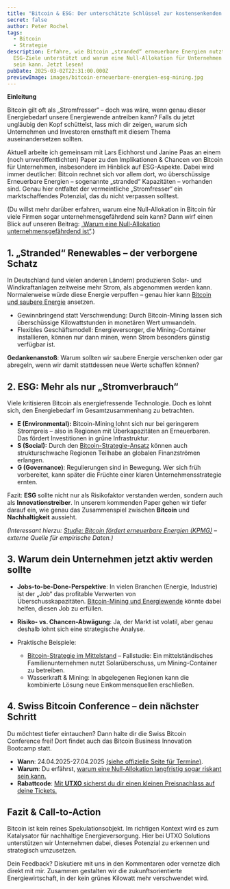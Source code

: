```yaml
---
title: "Bitcoin & ESG: Der unterschätzte Schlüssel zur kostensenkenden Energiewende?"
secret: false
author: Peter Rochel
tags:
  - Bitcoin
  - Strategie
description: Erfahre, wie Bitcoin „stranded“ erneuerbare Energien nutzt,
  ESG-Ziele unterstützt und warum eine Null-Allokation für Unternehmen riskant
  sein kann. Jetzt lesen!
pubDate: 2025-03-02T22:31:00.000Z
previewImage: images/bitcoin-erneuerbare-energien-esg-mining.jpg
---
```

**Einleitung**

Bitcoin gilt oft als „Stromfresser“ – doch was wäre, wenn genau dieser Energiebedarf unsere Energiewende antreiben kann? Falls du jetzt ungläubig den Kopf schüttelst, lass mich dir zeigen, warum sich Unternehmen und Investoren ernsthaft mit diesem Thema auseinandersetzen sollten.

Aktuell arbeite ich gemeinsam mit Lars Eichhorst und Janine Paas an einem (noch unveröffentlichten) Paper zu den Implikationen & Chancen von Bitcoin für Unternehmen, insbesondere im Hinblick auf ESG-Aspekte. Dabei wird immer deutlicher: Bitcoin rechnet sich vor allem dort, wo überschüssige Erneuerbare Energien – sogenannte „stranded“ Kapazitäten – vorhanden sind. Genau hier entfaltet der vermeintliche „Stromfresser“ ein marktschaffendes Potenzial, das du nicht verpassen solltest.

(Du willst mehr darüber erfahren, warum eine Null-Allokation in Bitcoin für viele Firmen sogar unternehmensgefährdend sein kann? Dann wirf einen Blick auf unseren Beitrag: [„Warum eine Null-Allokation unternehmensgefährdend ist“](https://utxo.solutions/blog/warum-eine-null-allokation-unternehmensgefaehrdend-ist-utxo-solutions-auf-den-industry-days-der-swiss-bitcoin-conference).)

## 1. „Stranded“ Renewables – der verborgene Schatz

In Deutschland (und vielen anderen Ländern) produzieren Solar- und Windkraftanlagen zeitweise mehr Strom, als abgenommen werden kann. Normalerweise würde diese Energie verpuffen – genau hier kann [Bitcoin und saubere Energie](https://utxo.solutions/blog/bitcoin-und-saubere-energie) ansetzen.

* Gewinnbringend statt Verschwendung: Durch Bitcoin-Mining lassen sich überschüssige Kilowattstunden in monetären Wert umwandeln.
* Flexibles Geschäftsmodell: Energieversorger, die Mining-Container installieren, können nur dann minen, wenn Strom besonders günstig verfügbar ist.

**Gedankenanstoß**: Warum sollten wir saubere Energie verschenken oder gar abregeln, wenn wir damit stattdessen neue Werte schaffen können?

## 2. ESG: Mehr als nur „Stromverbrauch“

Viele kritisieren Bitcoin als energiefressende Technologie. Doch es lohnt sich, den Energiebedarf im Gesamtzusammenhang zu betrachten.

* **E (Environmental):** Bitcoin-Mining lohnt sich nur bei geringerem Strompreis – also in Regionen mit Überkapazitäten an Erneuerbaren. Das fördert Investitionen in grüne Infrastruktur.
* **S (Social):** Durch den [Bitcoin-Strategie-Ansatz](https://utxo.solutions/blog/warum-unternehmen-jetzt-eine-bitcoin-strategie-brauchen) können auch strukturschwache Regionen Teilhabe an globalen Finanzströmen erlangen.
* **G (Governance)**: Regulierungen sind in Bewegung. Wer sich früh vorbereitet, kann später die Früchte einer klaren Unternehmensstrategie ernten.

Fazit: **ESG** sollte nicht nur als Risikofaktor verstanden werden, sondern auch als **Innovationstreiber**. In unserem kommenden Paper gehen wir tiefer darauf ein, wie genau das Zusammenspiel zwischen **Bitcoin** und **Nachhaltigkeit** aussieht.

*(Interessant hierzu: [Studie: Bitcoin fördert erneuerbare Energien (KPMG)](https://kpmg.com/us/en/articles/2023/bitcoin-role-esg-imperative.html) – externe Quelle für empirische Daten.)*

## 3. Warum dein Unternehmen jetzt aktiv werden sollte

* **Jobs-to-be-Done-Perspektive**: In vielen Branchen (Energie, Industrie) ist der „Job“ das profitable Verwerten von Überschusskapazitäten. [Bitcoin-Mining und Energiewende](https://utxo.solutions/blog/wie-waermebedarf-und-bitcoin-mining-zur-energiewende-beitragen.html) könnte dabei helfen, diesen Job zu erfüllen.
* **Risiko- vs. Chancen-Abwägung**: Ja, der Markt ist volatil, aber genau deshalb lohnt sich eine strategische Analyse.
* Praktische Beispiele:  

  * [Bitcoin-Strategie im Mittelstand](https://utxo.solutions/blog/bitcoin-strategie-im-mittelstand) – Fallstudie: Ein mittelständisches Familienunternehmen nutzt Solarüberschuss, um Mining-Container zu betreiben.
  * Wasserkraft & Mining: In abgelegenen Regionen kann die kombinierte Lösung neue Einkommensquellen erschließen.

## 4. Swiss Bitcoin Conference – dein nächster Schritt

Du möchtest tiefer eintauchen? Dann halte dir die Swiss Bitcoin Conference frei! Dort findet auch das Bitcoin Business Innovation Bootcamp statt.

* **Wann**: 24.04.2025-27.04.2025 [(siehe offizielle Seite für Termine)](https://swiss-bitcoin-conference.com/innovation-bootcamp/).
* **Warum**: Du erfährst, [warum eine Null-Allokation langfristig sogar riskant sein kann.](https://utxo.solutions/blog/warum-eine-null-allokation-unternehmensgefaehrdend-ist-utxo-solutions-auf-den-industry-days-der-swiss-bitcoin-conference)
* **Rabattcode**: [Mit **UTXO** sicherst du dir einen kleinen Preisnachlass auf deine Tickets.](https://swiss-bitcoin-conference.com/produkt/innovation-bootcamp-ticket/)

## Fazit & Call-to-Action

Bitcoin ist kein reines Spekulationsobjekt. Im richtigen Kontext wird es zum Katalysator für nachhaltige Energieversorgung. Hier bei UTXO Solutions unterstützen wir Unternehmen dabei, dieses Potenzial zu erkennen und strategisch umzusetzen.

Dein Feedback? Diskutiere mit uns in den Kommentaren oder vernetze dich direkt mit mir. Zusammen gestalten wir die zukunftsorientierte Energiewirtschaft, in der kein grünes Kilowatt mehr verschwendet wird.
